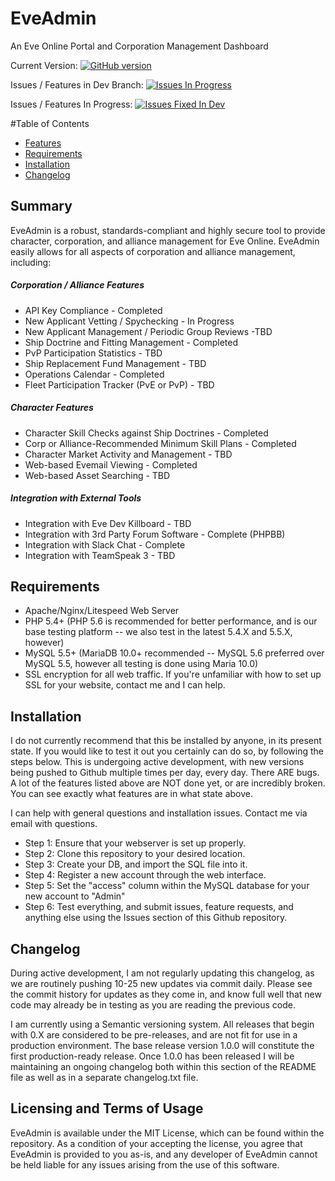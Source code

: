EveAdmin
============

An Eve Online Portal and Corporation Management Dashboard

Current Version:
[![GitHub version](https://badge.fury.io/gh/jgrancell%2Feveadmin.png)](http://badge.fury.io/gh/jgrancell%2Feveadmin)

Issues / Features in Dev Branch:
[![Issues In Progress](https://badge.waffle.io/jgrancell/eveadmin.png?label=in%20progress&title=In%20Progress)](https://badge.waffle.io/jgrancell/eveadmin.png?label=in%20progress&title=In%20Progress)

Issues / Features In Progress:
[![Issues Fixed In Dev](https://badge.waffle.io/jgrancell/eveadmin.png?label=fixed%20in%20dev&title=Fixed%20In%20Dev)](https://badge.waffle.io/jgrancell/eveadmin.png?label=fixed%20in%20dev&title=Fixed%20In%20Dev)

#Table of Contents
* [Features](#features)
* [Requirements](#requirements)
* [Installation](#installation)
* [Changelog](#changelog)

## Summary

EveAdmin is a robust, standards-compliant and highly secure tool to provide character, corporation, and alliance management for Eve Online. EveAdmin easily allows for all aspects of corporation and alliance management, including:

##### Corporation / Alliance Features
* API Key Compliance - Completed
* New Applicant Vetting / Spychecking - In Progress
* New Applicant Management / Periodic Group Reviews -TBD
* Ship Doctrine and Fitting Management - Completed
* PvP Participation Statistics - TBD
* Ship Replacement Fund Management - TBD
* Operations Calendar - Completed
* Fleet Participation Tracker (PvE or PvP) - TBD

##### Character Features
* Character Skill Checks against Ship Doctrines - Completed
* Corp or Alliance-Recommended Minimum Skill Plans - Completed
* Character Market Activity and Management - TBD
* Web-based Evemail Viewing - Completed
* Web-based Asset Searching - TBD

##### Integration with External Tools
* Integration with Eve Dev Killboard - TBD
* Integration with 3rd Party Forum Software - Complete (PHPBB)
* Integration with Slack Chat - Complete
* Integration with TeamSpeak 3 - TBD

## Requirements
* Apache/Nginx/Litespeed Web Server
* PHP 5.4+ (PHP 5.6 is recommended for better performance, and is our base testing platform -- we also test in the latest 5.4.X and 5.5.X, however)
* MySQL 5.5+ (MariaDB 10.0+ recommended -- MySQL 5.6 preferred over MySQL 5.5, however all testing is done using Maria 10.0)
* SSL encryption for all web traffic. If you're unfamiliar with how to set up SSL for your website, contact me and I can help.

## Installation

I do not currently recommend that this be installed by anyone, in its present state. If you would like to test it out you certainly can do so, by following the steps below. This is undergoing active development, with new versions being pushed to Github multiple times per day, every day. There ARE bugs. A lot of the features listed above are NOT done yet, or are incredibly broken. You can see exactly what features are in what state above.

I can help with general questions and installation issues. Contact me via email with questions.

* Step 1: Ensure that your webserver is set up properly.
* Step 2: Clone this repository to your desired location.
* Step 3: Create your DB, and import the SQL file into it.
* Step 4: Register a new account through the web interface.
* Step 5: Set the "access" column within the MySQL database for your new account to "Admin"
* Step 6: Test everything, and submit issues, feature requests, and anything else using the Issues section of this Github repository.

## Changelog

During active development, I am not regularly updating this changelog, as we are routinely pushing 10-25 new updates via commit daily. Please see the commit history for updates as they come in, and know full well that new code may already be in testing as you are reading the previous code.

I am currently using a Semantic versioning system. All releases that begin with 0.X are considered to be pre-releases, and are not fit for use in a production environment. The base release version 1.0.0 will constitute the first production-ready release. Once 1.0.0 has been released I will be maintaining an ongoing changelog both within this section of the README file as well as in a separate changelog.txt file. 

## Licensing and Terms of Usage

EveAdmin is available under the MIT License, which can be found within the repository. As a condition of your accepting the license, you agree that EveAdmin is provided to you as-is, and any developer of EveAdmin cannot be held liable for any issues arising from the use of this software.